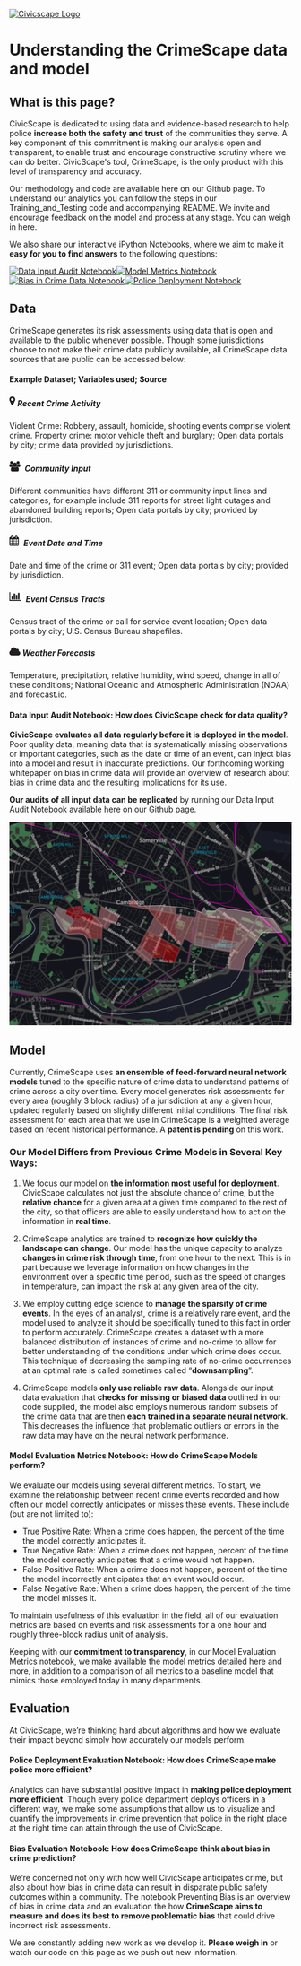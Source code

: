 <a href="https://www.civicscape.com"><img src="https://4-x.github.io/CivicScape/logo.svg" width="50%" alt="Civicscape Logo"></a>
# Understanding the CrimeScape data and model
## What is this page?
CivicScape is dedicated to using data and evidence-based research to help police **increase both the safety and trust** of the communities they serve. A key component of this commitment is making our analysis open and transparent, to enable trust and encourage constructive scrutiny where we can do better. CivicScape's tool, CrimeScape, is the only product with this level of transparency and accuracy.

Our methodology and code are available here on our Github page. To understand our analytics you can follow the steps in our Training_and_Testing code and accompanying README. We invite and encourage feedback on the model and process at any stage. You can weigh in here.

We also share our interactive iPython Notebooks, where we aim to make it **easy for you to find answers** to the following questions:

<a href="https://github.com/CivicScape/CivicScape/blob/master/evaluation_notebooks/notebooks/DataInputsPractices.ipynb"><img src="https://4-x.github.io/CivicScape/1.svg" width="50%" alt="Data Input Audit Notebook"></a><a href="https://github.com/CivicScape/CivicScape/blob/master/evaluation_notebooks/notebooks/ModelDataPractices.ipynb"><img src="https://4-x.github.io/CivicScape/2.svg" width="50%" alt="Model Metrics Notebook"></a>
<a href="https://github.com/CivicScape/CivicScape/blob/master/evaluation_notebooks/notebooks/PreventingBias.ipynb"><img src="https://4-x.github.io/CivicScape/3.svg" width="50%" alt="Bias in Crime Data Notebook"></a><a href="https://github.com/CivicScape/CivicScape/blob/master/evaluation_notebooks/notebooks/PoliceDeployment.ipynb"><img src="https://4-x.github.io/CivicScape/4.svg" width="50%" alt="Police Deployment Notebook"></a>

## Data
CrimeScape generates its risk assessments using data that is open and available to the public whenever possible. Though some jurisdictions choose to not make their crime data publicly available, all CrimeScape data sources that are public can be accessed below:

#### Example Dataset; Variables used; Source

##### ![Recent Crime Activity](./docs/Asset6.png "Recent Crime Activity") Recent Crime Activity
Violent Crime: Robbery, assault, homicide, shooting events comprise violent crime. Property crime: motor vehicle theft and burglary; Open data portals by city; crime data provided by jurisdictions.
##### ![Community Input](./docs/Asset7.png "Community Input") Community Input
Different communities have different 311 or community input lines and categories, for example include 311 reports for street light outages and abandoned building reports; Open data portals by city; provided by jurisdiction.
##### ![Event Date and Time](./docs/Asset8.png "Event Date and Time") Event Date and Time
Date and time of the crime or 311 event; Open data portals by city; provided by jurisdiction.
##### ![Event Census Tracts](./docs/Asset9.png "Event Census Tracts") Event Census Tracts
Census tract of the crime or call for service event location; Open data portals by city; U.S. Census Bureau shapefiles.
##### ![Weather Forecasts](./docs/Asset10.png "Weather Forecasts") Weather Forecasts
Temperature, precipitation, relative humidity, wind speed, change in all of these conditions; National Oceanic and Atmospheric Administration (NOAA) and forecast.io.

#### Data Input Audit Notebook: How does CivicScape check for data quality?  
**CivicScape evaluates all data regularly before it is deployed in the model**. Poor quality data, meaning data that is systematically missing observations or important categories, such as the date or time of an event, can inject bias into a model and result in inaccurate predictions. Our forthcoming working whitepaper on bias in crime data will provide an overview of research about bias in crime data and the resulting implications for its use.  

**Our audits of all input data can be replicated** by running our Data Input Audit Notebook available here on our Github page.

![Civicscape Map](./docs/Map.PNG)

## Model
Currently, CrimeScape uses **an ensemble of feed-forward neural network models** tuned to the specific nature of crime data to understand patterns of crime across a city over time. Every model generates risk assessments for every area (roughly 3 block radius) of a jurisdiction at any a given hour, updated regularly based on slightly different initial conditions. The final risk assessment for each area that we use in CrimeScape is a weighted average based on recent historical performance. A **patent is pending** on this work.

### Our Model Differs from Previous Crime Models in Several Key Ways:
1. We focus our model on **the information most useful for deployment**. CivicScape calculates not just the absolute chance of crime, but the **relative chance** for a given area at a given time compared to the rest of the city, so that officers are able to easily understand how to act on the information in **real time**.

1. CrimeScape analytics are trained to **recognize how quickly the landscape can change**. Our model has the unique capacity to analyze **changes in crime risk through time**, from one hour to the next. This is in part because we leverage information on how changes in the environment over a specific time period, such as the speed of changes in temperature, can impact the risk at any given area of the city.

1. We employ cutting edge science to **manage the sparsity of crime events**. In the eyes of an analyst, crime is a relatively rare event, and the model used to analyze it should be specifically tuned to this fact in order to perform accurately. CrimeScape creates a dataset with a more balanced distribution of instances of crime and no-crime to allow for better understanding of the conditions under which crime does occur. This technique of decreasing the sampling rate of no-crime occurrences at an optimal rate is called sometimes called “**downsampling**”.

1. CrimeScape models **only use reliable raw data**. Alongside our input data evaluation that **checks for missing or biased data** outlined in our code supplied, the model also employs numerous random subsets of the crime data that are then **each trained in a separate neural network**. This decreases the influence that problematic outliers or errors in the raw data may have on the neural network performance.

#### Model Evaluation Metrics Notebook: How do CrimeScape Models perform?
We evaluate our models using several different metrics. To start, we examine the relationship between recent crime events recorded and how often our model correctly anticipates or misses these events. These include (but are not limited to):
- True Positive Rate: When a crime does happen, the percent of the time the model correctly anticipates it.
- True Negative Rate: When a crime does not happen, percent of the time the model correctly anticipates that a crime would not happen.
- False Positive Rate: When a crime does not happen, percent of the time the model incorrectly anticipates that an event would occur.
- False Negative Rate: When a crime does happen, the percent of the time the model misses it.

To maintain usefulness of this evaluation in the field, all of our evaluation metrics are based on events and risk assessments for a one hour and roughly three-block radius unit of analysis.

Keeping with our **commitment to transparency**, in our Model Evaluation Metrics notebook, we make available the model metrics detailed here and more, in addition to a comparison of all metrics to a baseline model that mimics those employed today in many departments.

## Evaluation
At CivicScape, we’re thinking hard about algorithms and how we evaluate their impact beyond simply how accurately our models perform.

#### Police Deployment Evaluation Notebook: How does CrimeScape make police more efficient?
Analytics can have substantial positive impact in **making police deployment more efficient**. Though every police department deploys officers in a different way, we make some assumptions that allow us to visualize and quantify the improvements in crime prevention that police in the right place at the right time can attain through the use of CivicScape.

#### Bias Evaluation Notebook: How does CrimeScape think about bias in crime prediction?
We’re concerned not only with how well CivicScape anticipates crime, but also about how bias in crime data can result in disparate public safety outcomes within a community. The notebook Preventing Bias is an overview of bias in crime data and an evaluation the how **CrimeScape aims to measure and does its best to remove problematic bias** that could drive incorrect risk assessments.

We are constantly adding new work as we develop it. **Please weigh in** or watch our code on this page as we push out new information.
